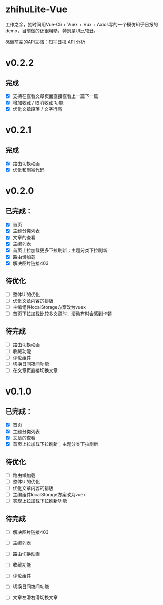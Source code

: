 # zhihuLite-Vue
工作之余，抽时间用Vue-Cli + Vuex + Vux + Axios写的一个模仿知乎日报的demo，目前做的还很粗糙，特别是UI比较丑。

感谢前辈的API文档：[知乎日报 API 分析](http://dwz.cn/6UYyMK)
# v0.2.2
## 完成
- [x] 支持在查看文章页面直接查看上一篇下一篇
- [x] 增加收藏 / 取消收藏 功能
- [x] 优化文章段落 / 文字行高
# v0.2.1
## 完成
- [x] 路由切换动画
- [x] 优化和删减代码
# v0.2.0
## 已完成：
- [x] 首页
- [x] 主题分类列表
- [x] 文章的查看
- [x] 主编列表
- [x] 首页上拉加载更多下拉刷新；主题分类下拉刷新
- [x] 路由懒加载
- [x] 解决图片链接403

## 待优化
- [ ] 整体UI的优化
- [ ] 优化文章内容的排版
- [ ] 主编组件localStorage方案改为vuex
- [ ] 首页下拉加载比较多文章时，滚动有时会感到卡顿
## 待完成
- [ ] 路由切换动画
- [ ] 收藏功能
- [ ] 评论组件
- [ ] 切换日间夜间功能
- [ ] 在文章页直接切换文章

# v0.1.0
## 已完成：
- [x] 首页
- [x] 主题分类列表
- [x] 文章的查看
- [x] 首页上拉加载下拉刷新；主题分类下拉刷新

## 待优化
- [ ] 路由懒加载
- [ ] 整体UI的优化
- [ ] 优化文章内容的排版
- [ ] 主编组件localStorage方案改为vuex
- [ ] 实现上拉加载下拉刷新功能
## 待完成
- [ ] 解决图片链接403
- [ ] 主编列表
- [ ] 路由切换动画
- [ ] 收藏功能
- [ ] 评论组件
- [ ] 切换日间夜间功能
- [ ] 文章左滑右滑切换文章

